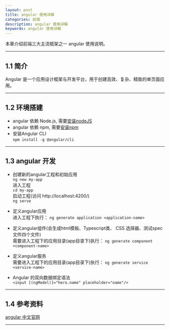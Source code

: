 ```yaml
---
layout: post
title: angular 使用详解
categories: 前端
description: angular 使用详解
keywords: angular 使用详解
---
```


本章介绍前端三大主流框架之一 angular 使用说明。

* * *

## 1.1 简介

Angular 是一个应用设计框架与开发平台，用于创建高效、复杂、精致的单页面应用。

* * *

## 1.2 环境搭建
- angular 依赖 Node.js, 需要[安装nodeJS](http://www.duobab.com/2021/02/05/nodejs)  
- angular 依赖 npm, 需要[安装npm](http://www.duobab.com/2021/02/05/npm)  
- 安装Angular CLI  
`npm install -g @angular/cli`

* * *

## 1.3 angular 开发
- 创建新的angular工程和初始应用  
`ng new my-app`  
进入工程  
`cd my-app`  
启动工程(访问 http://localhost:4200/)  
`ng serve`  

- 定义angular应用  
进入工程下执行：  `ng generate application <application-name>`

- 定义angular组件(会生成html模板、Typescript类、 CSS 选择器、测试spec文件四个文件)  
需要进入工程下的应用目录(app目录下)执行：  `ng generate component <component-name>`

- 定义angular服务  
需要进入工程下的应用目录(app目录下)执行：  `ng generate service <service-name>`

- Angular 的双向数据绑定语法  
`<input [(ngModel)]="hero.name" placeholder="name"/>`

* * *

## 1.4 参考资料
[angular 中文官网](https://angular.cn/) 

* * *
